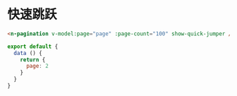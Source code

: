 # 快速跳跃

```html
<n-pagination v-model:page="page" :page-count="100" show-quick-jumper />
```

```js
export default {
  data () {
    return {
      page: 2
    }
  }
}
```
